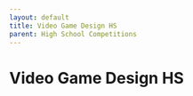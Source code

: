 ```yaml
---
layout: default
title: Video Game Design HS
parent: High School Competitions
---
```


# Video Game Design HS
